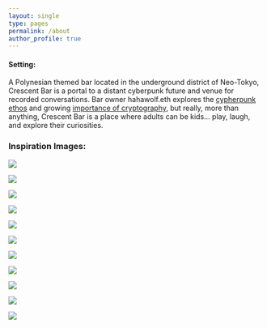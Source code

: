 ```yaml
---
layout: single
type: pages
permalink: /about
author_profile: true
---
```


#### Setting:
A Polynesian themed bar located in the underground district of Neo-Tokyo, Crescent Bar is a portal to a distant cyberpunk future and venue for recorded conversations.  Bar owner hahawolf.eth explores the [cypherpunk ethos](https://en.wikipedia.org/wiki/Cypherpunk) and growing [importance of cryptography](/an-important-truth-few-people-agree-with), but really, more than anything, Crescent Bar is a place where adults can be kids... play, laugh, and explore their curiosities.

### Inspiration Images:

![](/assets/images/mdj/bar-cb-1.png)

![](/assets/images/mdj/bar-cb-2.png)

![](/assets/images/mdj/booth-cb.png)

![](/assets/images/mdj/detail-cb-1.png)

![](/assets/images/mdj/detail-cb-2.png)

![](/assets/images/mdj/iso-cb-1.png)

![](/assets/images/mdj/iso-cb-2.png)

![](/assets/images/mdj/lounge-cb-1.png)

![](/assets/images/mdj/lounge-cb-2.png)

![](/assets/images/mdj/lounge-cb-3.png)

![](/assets/images/mdj/lounge-cb-4.png)
